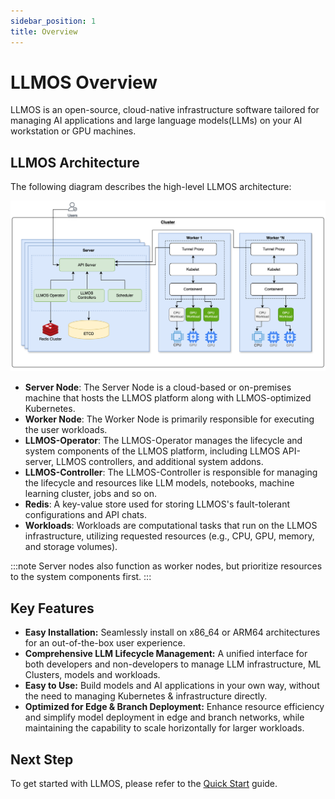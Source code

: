 ```yaml
---
sidebar_position: 1
title: Overview
---
```


# LLMOS Overview

LLMOS is an open-source, cloud-native infrastructure software tailored for managing AI applications and large language models(LLMs) on your AI workstation or GPU machines.

## LLMOS Architecture
The following diagram describes the high-level LLMOS architecture:

![LLMOS Architecture](/img/docs/llmos-arch.svg)

- **Server Node**: The Server Node is a cloud-based or on-premises machine that hosts the LLMOS platform along with LLMOS-optimized Kubernetes.
- **Worker Node**: The Worker Node is primarily responsible for executing the user workloads.
- **LLMOS-Operator**: The LLMOS-Operator manages the lifecycle and system components of the LLMOS platform, including LLMOS API-server, LLMOS controllers, and additional system addons.
- **LLMOS-Controller**: The LLMOS-Controller is responsible for managing the lifecycle and resources like LLM models, notebooks, machine learning cluster, jobs and so on.
- **Redis**: A key-value store used for storing LLMOS's fault-tolerant configurations and API chats.
- **Workloads**: Workloads are computational tasks that run on the LLMOS infrastructure, utilizing requested resources (e.g., CPU, GPU, memory, and storage volumes).

:::note 
Server nodes also function as worker nodes, but prioritize resources to the system components first.
:::

## Key Features
- **Easy Installation:** Seamlessly install on x86_64 or ARM64 architectures for an out-of-the-box user experience.
- **Comprehensive LLM Lifecycle Management:** A unified interface for both developers and non-developers to manage LLM infrastructure, ML Clusters, models and workloads.
- **Easy to Use:** Build models and AI applications in your own way, without the need to managing Kubernetes & infrastructure directly.
- **Optimized for Edge & Branch Deployment:** Enhance resource efficiency and simplify model deployment in edge and branch networks, while maintaining the capability to scale horizontally for larger workloads.

## Next Step

To get started with LLMOS, please refer to the [Quick Start](./quickstart) guide.
